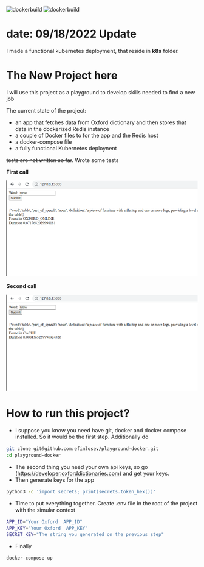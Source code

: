 ![dockerbuild](https://github.com/efimlosev/playground-docker/actions/workflows/docker-image.yml/badge.svg) ![dockerbuild](https://github.com/efimlosev/playground-docker/actions/workflows/python-package.yml/badge.svg)

# date: 09/18/2022 Update 
I made a  functional kubernetes deployment, that reside in **k8s** folder.


# The New Project here
I will use this project as a playground to develop skills needed to find a new job

The current state of the project:
- an app that fetches data from  Oxford dictionary and then stores that data in the dockerized Redis instance
- a couple of Docker files to for the app and the Redis host
- a docker-compose file
- a fully functional Kubernetes deploynent 

~~tests are not written so far~~. Wrote some tests

**First call**

![word search example](/images/real-call.png)

**Second call**

![word search from cache](/images/call-from-cache.png)


# How to run this project?

- I suppose you know you need have git, docker and docker compose installed.
So it would be the first step. Additionally do 
```bash
git clone git@github.com:efimlosev/playground-docker.git
cd playground-docker
```
- The second thing you need your own api keys, so go (https://developer.oxforddictionaries.com) and get your keys.
- Then  generate keys for the app
``` bash 
python3 -c 'import secrets; print(secrets.token_hex())'
```
- Time to put everything together. Create .env file in the root of the project with the simular context
```bash
APP_ID="Your Oxford  APP_ID"
APP_KEY="Your Oxford  APP_KEY"
SECRET_KEY="The string you generated on the previous step"
```
- Finally
```bash
docker-compose up
 ```
